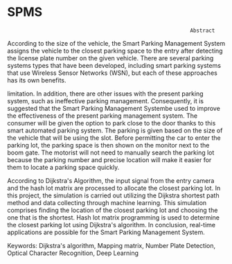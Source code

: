 # SPMS
                                                               Abstract

According to the size of the vehicle, the Smart Parking Management System assigns the vehicle to the closest parking space to the entry after detecting the license plate number on the  given vehicle. There are several parking systems types that have been developed, including smart parking systems that use Wireless Sensor Networks (WSN), but each of these approaches has its own benefits.

limitation. In addition, there are other issues with the present parking system, such as ineffective parking management. Consequently, it is suggested that the Smart Parking Management Systembe used to improve the effectiveness of the present parking management system. The consumer will be given the option to park close to the door thanks to this smart automated parking system. The parking is given based on the size of the vehicle that will be using the slot. Before permitting the car to enter the parking lot, the parking space is then shown on the monitor next to the boom gate. The motorist will not need to manually search the parking lot because the parking number and precise location will make it easier for them to locate a parking space quickly.

According to Dijkstra's Algorithm, the input signal from the entry camera and the hash lot matrix are processed to allocate the closest parking lot. In this project, the simulation is carried out utilizing the Dijkstra shortest path method and data collecting through machine learning. This simulation comprises finding the location of the closest parking lot and choosing the one that is the shortest. Hash lot matrix programming is used to determine the closest parking lot using Dijkstra's algorithm. In conclusion, real-time applications are possible for the Smart Parking Management System.





Keywords: Dijkstra's algorithm, Mapping matrix, Number Plate Detection, Optical Character Recognition, Deep Learning 
